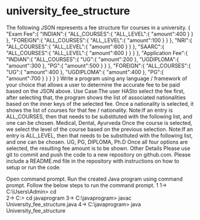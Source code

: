 # university_fee_structure
The following JSON represents a fee structure for courses in a university.
{
"Exam Fee":{
"INDIAN":{
"ALL_COURSES":{
"ALL_LEVEL":{
"amount":400
}
}
},
"FOREIGN":{
"ALL_COURSES":{
"ALL_LEVEL":{
"amount":100
}
}
},
"NRI":{
"ALL_COURSES":{
"ALL_LEVEL":{
"amount":600
}
}
},
"SAARC":{
"ALL_COURSES":{
"ALL_LEVEL":{
"amount":600
}
}
}
},
"Application Fee":{
"INDIAN":{
"ALL_COURSES":{
"UG":{
"amount":200
},
"UG­DIPLOMA":{
"amount":300
},
"PG":{
"amount":500
}
}
},
"FOREIGN":{
"ALL_COURSES":{
"UG":{
"amount":400
},
"UG­DIPLOMA":{
"amount":400
},
"PG":{
"amount":700
}
}
}
}
}
Write a program using any language / framework of your choice
that allows a user to determine the accurate fee to be paid
based on the JSON above.
Use Case:The user HASto select the fee first, after selecting
that, the program shows the list of associated nationalities
based on the inner keys of the selected fee. Once a nationality
is selected, it shows the list of courses for that fee /
nationality.
Note:If an entry is ALL_COURSES, then that needs to be
substituted with the following list, and one can be chosen.
Medical, Dental, Ayurveda
Once the course is selected, we select the level of the course
based on the previous selection.
Note:If an entry is ALL_LEVEL, then that needs to be
substituted with the following list, and one can be chosen.
UG, PG, DIPLOMA, Ph.D
Once all four options are selected, the resulting fee amount is
to be shown.
Other Details
Please use git to commit and push the code to a new repository
on github.com.
Please include a README.md file in the repository with
instructions on how to setup or run the code.

Open command prompt.
Run the created Java program using command prompt.
Follow the below steps to run the command prompt. 1
   1->  C:\Users\Admin> cd\
   2->  C:\> cd javaprogram
   3->  C:\javaprogram> javac University_fee_structure.java
   4->  C:\javaprogram> java University_fee_structure





